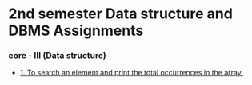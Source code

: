 # 2nd semester Data structure and DBMS Assignments

### core - III (Data structure)

- [1.	To search an element and print the total occurrences in the array.](./DS/assignments/search-and-print.c)